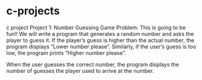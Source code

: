 # c-projects
c project
Project 1: Number Guessing Game
Problem: This is going to be fun!!  We will write a program that generates a random number and asks the player to guess it. If the player’s guess is higher than the actual number, the program displays “Lower number please”. Similarly, if the user’s guess is too low, the program prints “Higher number please”.

When the user guesses the correct number, the program displays the number of guesses the player used to arrive at the number.
